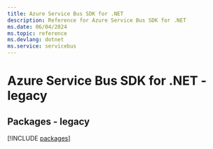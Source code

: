 ```yaml
---
title: Azure Service Bus SDK for .NET
description: Reference for Azure Service Bus SDK for .NET
ms.date: 06/04/2024
ms.topic: reference
ms.devlang: dotnet
ms.service: servicebus
---
```

# Azure Service Bus SDK for .NET - legacy
## Packages - legacy
[!INCLUDE [packages](service-bus-index.md)]
